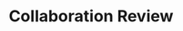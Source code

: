 ---
toc: true
comments: false
layout: post
title: Collaboration Review
description: Our description of the benefits of our team, including the skills we have and goals we hope to accomplish
type: tangibles
courses: { compsci: {week: 5} }
---
